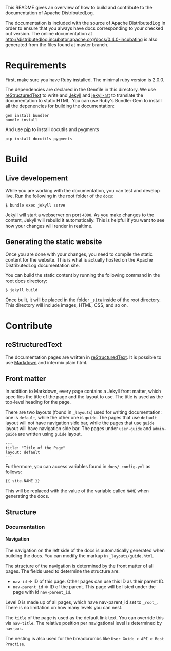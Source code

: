 This README gives an overview of how to build and contribute to the documentation of Apache DistributedLog.

The documentation is included with the source of Apache DistributedLog in order to ensure that you always
have docs corresponding to your checked out version. The online documentation at
http://distributedlog.incubator.apache.org/docs/0.4.0-incubating is also generated from the files found at master branch.

# Requirements

First, make sure you have Ruby installed. The minimal ruby version is 2.0.0.

The dependencies are declared in the Gemfile in this directory. We use [reStructuredText](http://docutils.sourceforge.net/rst.html)
to write and [Jekyll](https://jekyllrb.com/) and [jekyll-rst](https://github.com/xdissent/jekyll-rst) to translate the documentation to static HTML.
You can use Ruby's Bundler Gem to install all the depenencies for building the documentation:

    gem install bundler
    bundle install

And use [pip](https://pypi.python.org/pypi/pip) to install docutils and pygments

    pip install docutils pygments

# Build

## Live developement

While you are working with the documentation, you can test and develop live. Run the following in the root folder of the `docs`:

    $ bundle exec jekyll serve

Jekyll will start a webserver on port `4000`. As you make changes to the content, Jekyll will rebuild it automatically.
This is helpful if you want to see how your changes will render in realtime.

## Generating the static website

Once you are done with your changes, you need to compile the static content for the website.
This is what is actually hosted on the Apache DistributedLog documentation site.

You can build the static content by running the following command in the root docs directory:

    $ jekyll build

Once built, it will be placed in the folder `_site` inside of the root directory. This directory will include images, HTML, CSS, and so on.

# Contribute

## reStructuredText

The documentation pages are written in [reStructuredText](http://docutils.sourceforge.net/rst.html). It is possible to use [Markdown](http://daringfireball.net/projects/markdown/syntax) and intermix plain html.

## Front matter

In addition to Markdown, every page contains a Jekyll front matter, which specifies the title of the page and the layout to use.
The title is used as the top-level heading for the page.

There are two layouts (found in `_layouts`) used for writing documentation: one is `default`, while the other one is `guide`.
The pages that use `default` layout will not have navigation side bar, while the pages that use `guide` layout will have
navigation side bar. The pages under `user-guide` and `admin-guide` are written using `guide` layout.

    ---
    title: "Title of the Page"
    layout: default 
    ---

Furthermore, you can access variables found in `docs/_config.yml` as follows:

    {{ site.NAME }}

This will be replaced with the value of the variable called `NAME` when generating the docs.

## Structure

### Documentation

#### Navigation

The navigation on the left side of the docs is automatically generated when building the docs. You can modify the markup in `_layouts/guide.html`.

The structure of the navigation is determined by the front matter of all pages. The fields used to determine the structure are:

- `nav-id` => ID of this page. Other pages can use this ID as their parent ID.
- `nav-parent_id` => ID of the parent. This page will be listed under the page with id `nav-parent_id`.

Level 0 is made up of all pages, which have nav-parent_id set to `_root_`. There is no limitation on how many levels you can nest.

The `title` of the page is used as the default link text. You can override this via `nav-title`. The relative position per navigational level is determined by `nav-pos`.

The nesting is also used for the breadcrumbs like `User Guide > API > Best Practise`.
